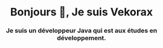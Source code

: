 <h1 align="center">Bonjours 👋, Je suis Vekorax</h1>
<h3 align="center">Je suis un développeur Java qui est aux études en développement.</h3>

